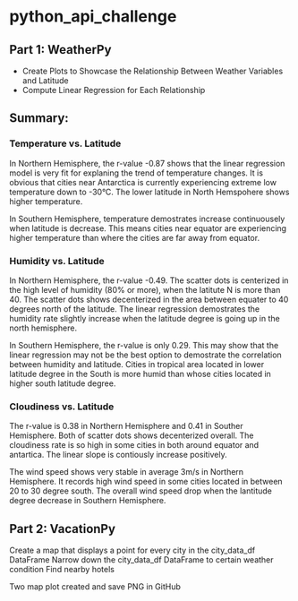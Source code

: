 # python_api_challenge
## Part 1: WeatherPy
 - Create Plots to Showcase the Relationship Between Weather Variables and Latitude
 - Compute Linear Regression for Each Relationship

## Summary:
### Temperature vs. Latitude
In Northern Hemisphere, the r-value -0.87 shows that the linear regression model is very fit for explaning the trend of temperature changes. It is obvious that cities near Antarctica is currently experiencing extreme low temperature down to -30°C. The lower latitude in North Hemspohere shows higher temperature.

In Southern Hemisphere, temperature demostrates increase continuousely when latitude is decrease. This means cities near equator are experiencing higher temperature than where the cities are far away from equator. 

### Humidity vs. Latitude
In Northern Hemisphere, the r-value -0.49. The scatter dots is centerized in the high level of humidity (80% or more), when the latitute N is more than 40. The scatter dots shows decenterized in the area between equater to 40 degrees north of the latitude. The linear regression demostrates the humidity rate slightly increase when the latitude degree is going up in the north hemisphere. 

In Southern Hemisphere, the r-value is only 0.29. This may show that the linear regression may not be the best option to demostrate the correlation between humidity and latitude. Cities in tropical area located in lower latitude degree in the South is more humid than whose cities located in higher south latitude degree.

### Cloudiness vs. Latitude
The r-value is 0.38 in Northern Hemisphere and 0.41 in Souther Hemisphere. Both of scatter dots shows decenterized overall. The cloudiness rate is so high in some cities in both around equator and antartica. The linear slope is contiously increase positively.

The wind speed shows very stable in average 3m/s in Northern Hemisphere. It records high wind speed in some cities located in between 20 to 30 degree south. The overall wind speed drop when the lantitude degree decrease in Southern Hemisphere.

## Part 2: VacationPy
Create a map that displays a point for every city in the city_data_df DataFrame
Narrow down the city_data_df DataFrame to certain weather condition
Find nearby hotels

Two map plot created and save PNG in GitHub
